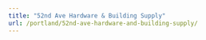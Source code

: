 ```yaml
---
title: "52nd Ave Hardware & Building Supply"
url: /portland/52nd-ave-hardware-and-building-supply/
---
```

